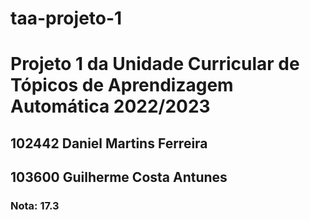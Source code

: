 # taa-projeto-1
<h1>Projeto 1 da Unidade Curricular de Tópicos de Aprendizagem Automática 2022/2023</h1>
<h2>102442 Daniel Martins Ferreira</h2>
<h2>103600 Guilherme Costa Antunes</h2>
<h3>Nota: 17.3</h3>